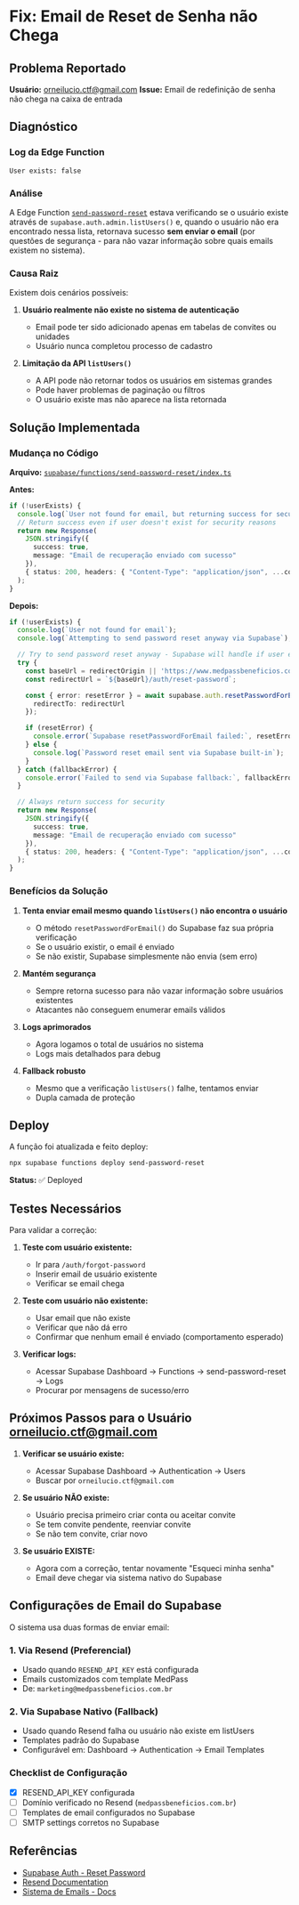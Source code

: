 # Fix: Email de Reset de Senha não Chega

## Problema Reportado

**Usuário:** orneilucio.ctf@gmail.com
**Issue:** Email de redefinição de senha não chega na caixa de entrada

## Diagnóstico

### Log da Edge Function
```
User exists: false
```

### Análise

A Edge Function [`send-password-reset`](../supabase/functions/send-password-reset/index.ts) estava verificando se o usuário existe através de `supabase.auth.admin.listUsers()` e, quando o usuário não era encontrado nessa lista, retornava sucesso **sem enviar o email** (por questões de segurança - para não vazar informação sobre quais emails existem no sistema).

### Causa Raiz

Existem dois cenários possíveis:

1. **Usuário realmente não existe no sistema de autenticação**
   - Email pode ter sido adicionado apenas em tabelas de convites ou unidades
   - Usuário nunca completou processo de cadastro

2. **Limitação da API `listUsers()`**
   - A API pode não retornar todos os usuários em sistemas grandes
   - Pode haver problemas de paginação ou filtros
   - O usuário existe mas não aparece na lista retornada

## Solução Implementada

### Mudança no Código

**Arquivo:** [`supabase/functions/send-password-reset/index.ts`](../supabase/functions/send-password-reset/index.ts)

**Antes:**
```typescript
if (!userExists) {
  console.log(`User not found for email, but returning success for security`);
  // Return success even if user doesn't exist for security reasons
  return new Response(
    JSON.stringify({
      success: true,
      message: "Email de recuperação enviado com sucesso"
    }),
    { status: 200, headers: { "Content-Type": "application/json", ...corsHeaders } }
  );
}
```

**Depois:**
```typescript
if (!userExists) {
  console.log(`User not found for email`);
  console.log(`Attempting to send password reset anyway via Supabase`);

  // Try to send password reset anyway - Supabase will handle if user exists
  try {
    const baseUrl = redirectOrigin || 'https://www.medpassbeneficios.com.br';
    const redirectUrl = `${baseUrl}/auth/reset-password`;

    const { error: resetError } = await supabase.auth.resetPasswordForEmail(email, {
      redirectTo: redirectUrl
    });

    if (resetError) {
      console.error(`Supabase resetPasswordForEmail failed:`, resetError);
    } else {
      console.log(`Password reset email sent via Supabase built-in`);
    }
  } catch (fallbackError) {
    console.error(`Failed to send via Supabase fallback:`, fallbackError);
  }

  // Always return success for security
  return new Response(
    JSON.stringify({
      success: true,
      message: "Email de recuperação enviado com sucesso"
    }),
    { status: 200, headers: { "Content-Type": "application/json", ...corsHeaders } }
  );
}
```

### Benefícios da Solução

1. **Tenta enviar email mesmo quando `listUsers()` não encontra o usuário**
   - O método `resetPasswordForEmail()` do Supabase faz sua própria verificação
   - Se o usuário existir, o email é enviado
   - Se não existir, Supabase simplesmente não envia (sem erro)

2. **Mantém segurança**
   - Sempre retorna sucesso para não vazar informação sobre usuários existentes
   - Atacantes não conseguem enumerar emails válidos

3. **Logs aprimorados**
   - Agora logamos o total de usuários no sistema
   - Logs mais detalhados para debug

4. **Fallback robusto**
   - Mesmo que a verificação `listUsers()` falhe, tentamos enviar
   - Dupla camada de proteção

## Deploy

A função foi atualizada e feito deploy:

```bash
npx supabase functions deploy send-password-reset
```

**Status:** ✅ Deployed

## Testes Necessários

Para validar a correção:

1. **Teste com usuário existente:**
   - Ir para `/auth/forgot-password`
   - Inserir email de usuário existente
   - Verificar se email chega

2. **Teste com usuário não existente:**
   - Usar email que não existe
   - Verificar que não dá erro
   - Confirmar que nenhum email é enviado (comportamento esperado)

3. **Verificar logs:**
   - Acessar Supabase Dashboard → Functions → send-password-reset → Logs
   - Procurar por mensagens de sucesso/erro

## Próximos Passos para o Usuário orneilucio.ctf@gmail.com

1. **Verificar se usuário existe:**
   - Acessar Supabase Dashboard → Authentication → Users
   - Buscar por `orneilucio.ctf@gmail.com`

2. **Se usuário NÃO existe:**
   - Usuário precisa primeiro criar conta ou aceitar convite
   - Se tem convite pendente, reenviar convite
   - Se não tem convite, criar novo

3. **Se usuário EXISTE:**
   - Agora com a correção, tentar novamente "Esqueci minha senha"
   - Email deve chegar via sistema nativo do Supabase

## Configurações de Email do Supabase

O sistema usa duas formas de enviar email:

### 1. Via Resend (Preferencial)
- Usado quando `RESEND_API_KEY` está configurada
- Emails customizados com template MedPass
- De: `marketing@medpassbeneficios.com.br`

### 2. Via Supabase Nativo (Fallback)
- Usado quando Resend falha ou usuário não existe em listUsers
- Templates padrão do Supabase
- Configurável em: Dashboard → Authentication → Email Templates

### Checklist de Configuração

- [x] RESEND_API_KEY configurada
- [ ] Domínio verificado no Resend (`medpassbeneficios.com.br`)
- [ ] Templates de email configurados no Supabase
- [ ] SMTP settings corretos no Supabase

## Referências

- [Supabase Auth - Reset Password](https://supabase.com/docs/reference/javascript/auth-resetpasswordforemail)
- [Resend Documentation](https://resend.com/docs)
- [Sistema de Emails - Docs](./sistema-emails-convite.md)

